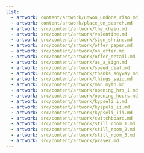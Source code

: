 ```yaml
---
list:
  - artwork: content/artwork/unwon_undone_riso.md
  - artwork: content/artwork/place_on_search.md
  - artwork: src/content/artwork/the_chain.md
  - artwork: src/content/artwork/valentine.md
  - artwork: src/content/artwork/sign_shrine.md
  - artwork: src/content/artwork/offer_paper.md
  - artwork: src/content/artwork/on_offer.md
  - artwork: src/content/artwork/offer_detail.md
  - artwork: src/content/artwork/as_a_sign.md
  - artwork: src/content/artwork/speed_dial.md
  - artwork: src/content/artwork/thanks_anyway.md
  - artwork: src/content/artwork/things_said.md
  - artwork: src/content/artwork/man_myth.md
  - artwork: src/content/artwork/opening_hrs_i.md
  - artwork: src/content/artwork/opening_hours.md
  - artwork: src/content/artwork/kypseli_i.md
  - artwork: src/content/artwork/kyspeli_ii.md
  - artwork: src/content/artwork/kypseli_iii.md
  - artwork: src/content/artwork/switchboard.md
  - artwork: src/content/artwork/still_room_1.md
  - artwork: src/content/artwork/still_room_2.md
  - artwork: src/content/artwork/still_room_3.md
  - artwork: src/content/artwork/prayer.md
---
```



